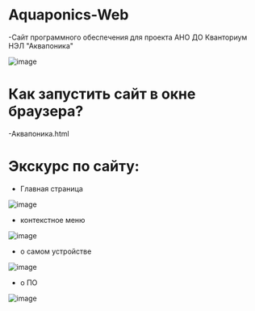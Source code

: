 # Aquaponics-Web
-Сайт программного обеспечения для проекта АНО ДО Кванториум НЭЛ "Аквапоника"

![image](https://user-images.githubusercontent.com/84613812/147713925-dd6c6004-8659-4468-84a8-73d6bc50a289.png)
# Как запустить сайт в окне браузера?
-Аквапоника.html
# Экскурс по сайту:

- Главная страница

![image](https://user-images.githubusercontent.com/84613812/147714018-b4b50248-f81d-421c-b688-50f9309ed560.png)

- контекстное меню

![image](https://user-images.githubusercontent.com/84613812/147714055-43364397-dd92-41ec-b971-6b8fb7db8d7c.png)

- о самом устройстве

![image](https://user-images.githubusercontent.com/84613812/147714072-c0cfe54f-2fe6-404b-93f0-58c32b31fed5.png)

- о ПО

![image](https://user-images.githubusercontent.com/84613812/147714109-0178e343-103f-4ee0-adc9-19199dbcd1f0.png)

